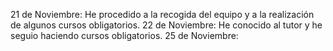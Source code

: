 21 de Noviembre: He procedido a la recogida del equipo y a la realización de algunos cursos obligatorios.
22 de Noviembre: He conocido al tutor y he seguio haciendo cursos obligatorios.
25 de Noviembre: 
